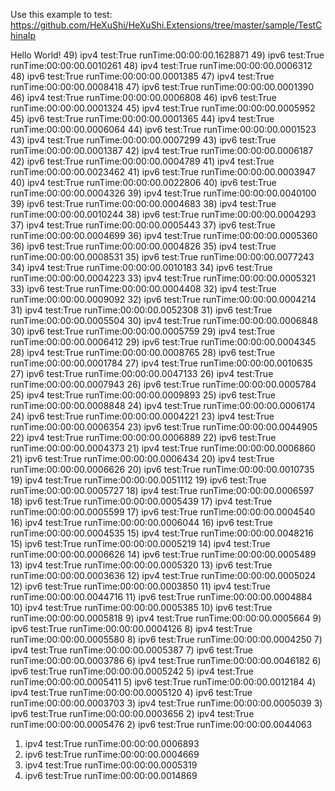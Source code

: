 Use this example to test:
https://github.com/HeXuShi/HeXuShi.Extensions/tree/master/sample/TestChinaIp

Hello World!
49) ipv4 test:True
runTime:00:00:00.1628871
49) ipv6 test:True
runTime:00:00:00.0010261
48) ipv4 test:True
runTime:00:00:00.0006312
48) ipv6 test:True
runTime:00:00:00.0001385
47) ipv4 test:True
runTime:00:00:00.0008418
47) ipv6 test:True
runTime:00:00:00.0001390
46) ipv4 test:True
runTime:00:00:00.0006808
46) ipv6 test:True
runTime:00:00:00.0001324
45) ipv4 test:True
runTime:00:00:00.0005952
45) ipv6 test:True
runTime:00:00:00.0001365
44) ipv4 test:True
runTime:00:00:00.0006064
44) ipv6 test:True
runTime:00:00:00.0001523
43) ipv4 test:True
runTime:00:00:00.0007299
43) ipv6 test:True
runTime:00:00:00.0001387
42) ipv4 test:True
runTime:00:00:00.0006187
42) ipv6 test:True
runTime:00:00:00.0004789
41) ipv4 test:True
runTime:00:00:00.0023462
41) ipv6 test:True
runTime:00:00:00.0003947
40) ipv4 test:True
runTime:00:00:00.0022806
40) ipv6 test:True
runTime:00:00:00.0004326
39) ipv4 test:True
runTime:00:00:00.0040100
39) ipv6 test:True
runTime:00:00:00.0004683
38) ipv4 test:True
runTime:00:00:00.0010244
38) ipv6 test:True
runTime:00:00:00.0004293
37) ipv4 test:True
runTime:00:00:00.0005443
37) ipv6 test:True
runTime:00:00:00.0004699
36) ipv4 test:True
runTime:00:00:00.0005360
36) ipv6 test:True
runTime:00:00:00.0004826
35) ipv4 test:True
runTime:00:00:00.0008531
35) ipv6 test:True
runTime:00:00:00.0077243
34) ipv4 test:True
runTime:00:00:00.0010183
34) ipv6 test:True
runTime:00:00:00.0004223
33) ipv4 test:True
runTime:00:00:00.0005321
33) ipv6 test:True
runTime:00:00:00.0004408
32) ipv4 test:True
runTime:00:00:00.0009092
32) ipv6 test:True
runTime:00:00:00.0004214
31) ipv4 test:True
runTime:00:00:00.0052308
31) ipv6 test:True
runTime:00:00:00.0005504
30) ipv4 test:True
runTime:00:00:00.0006848
30) ipv6 test:True
runTime:00:00:00.0005759
29) ipv4 test:True
runTime:00:00:00.0006412
29) ipv6 test:True
runTime:00:00:00.0004345
28) ipv4 test:True
runTime:00:00:00.0008765
28) ipv6 test:True
runTime:00:00:00.0001784
27) ipv4 test:True
runTime:00:00:00.0010635
27) ipv6 test:True
runTime:00:00:00.0047133
26) ipv4 test:True
runTime:00:00:00.0007943
26) ipv6 test:True
runTime:00:00:00.0005784
25) ipv4 test:True
runTime:00:00:00.0009893
25) ipv6 test:True
runTime:00:00:00.0008848
24) ipv4 test:True
runTime:00:00:00.0006174
24) ipv6 test:True
runTime:00:00:00.0004221
23) ipv4 test:True
runTime:00:00:00.0006354
23) ipv6 test:True
runTime:00:00:00.0044905
22) ipv4 test:True
runTime:00:00:00.0006889
22) ipv6 test:True
runTime:00:00:00.0004373
21) ipv4 test:True
runTime:00:00:00.0006860
21) ipv6 test:True
runTime:00:00:00.0006434
20) ipv4 test:True
runTime:00:00:00.0006626
20) ipv6 test:True
runTime:00:00:00.0010735
19) ipv4 test:True
runTime:00:00:00.0051112
19) ipv6 test:True
runTime:00:00:00.0005727
18) ipv4 test:True
runTime:00:00:00.0006597
18) ipv6 test:True
runTime:00:00:00.0005439
17) ipv4 test:True
runTime:00:00:00.0005599
17) ipv6 test:True
runTime:00:00:00.0004540
16) ipv4 test:True
runTime:00:00:00.0006044
16) ipv6 test:True
runTime:00:00:00.0004535
15) ipv4 test:True
runTime:00:00:00.0048216
15) ipv6 test:True
runTime:00:00:00.0005219
14) ipv4 test:True
runTime:00:00:00.0006626
14) ipv6 test:True
runTime:00:00:00.0005489
13) ipv4 test:True
runTime:00:00:00.0005320
13) ipv6 test:True
runTime:00:00:00.0003636
12) ipv4 test:True
runTime:00:00:00.0005024
12) ipv6 test:True
runTime:00:00:00.0003850
11) ipv4 test:True
runTime:00:00:00.0044716
11) ipv6 test:True
runTime:00:00:00.0004884
10) ipv4 test:True
runTime:00:00:00.0005385
10) ipv6 test:True
runTime:00:00:00.0005818
9) ipv4 test:True
runTime:00:00:00.0005664
9) ipv6 test:True
runTime:00:00:00.0004126
8) ipv4 test:True
runTime:00:00:00.0005580
8) ipv6 test:True
runTime:00:00:00.0004250
7) ipv4 test:True
runTime:00:00:00.0005387
7) ipv6 test:True
runTime:00:00:00.0003786
6) ipv4 test:True
runTime:00:00:00.0046182
6) ipv6 test:True
runTime:00:00:00.0005242
5) ipv4 test:True
runTime:00:00:00.0005411
5) ipv6 test:True
runTime:00:00:00.0012184
4) ipv4 test:True
runTime:00:00:00.0005120
4) ipv6 test:True
runTime:00:00:00.0003703
3) ipv4 test:True
runTime:00:00:00.0005039
3) ipv6 test:True
runTime:00:00:00.0003656
2) ipv4 test:True
runTime:00:00:00.0005476
2) ipv6 test:True
runTime:00:00:00.0044063
1) ipv4 test:True
runTime:00:00:00.0006893
1) ipv6 test:True
runTime:00:00:00.0004669
0) ipv4 test:True
runTime:00:00:00.0005319
0) ipv6 test:True
runTime:00:00:00.0014869
